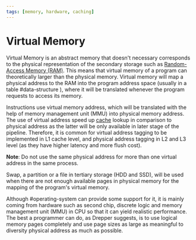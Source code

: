 ```yaml
---
tags: [memory, hardware, caching]
---
```


# Virtual Memory

Virtual Memory is an abstract memory that doesn't necessary corresponds to the
physical representation of the secondary storage such as [Random-Access Memory (RAM)](202403132022.md).
This means that virtual memory of a program can theoretically larger than the
physical memory. Virtual memory will map a physical address to the RAM into the
program address space (usually in a table #data-structure ), where it will be
translated whenever the program requests to access its memory.

Instructions use virtual memory address, which will be translated with the help
of memory management unit (MMU) into physical memory address. The use of virtual
address speed up [cache](202403191017.md) lookup in comparison to physical
address as the latter will be only available in later stage of the pipeline.
Therefore, it is common for virtual address tagging to be implemented in L1
cache level, and physical address tagging in L2 and L3 level (as they have
higher latency and more flush cost).

**Note**: Do not use the same physical address for more than one virtual address
in the same process.

Swap, a partition or a file in tertiary storage (HDD and SSD), will be used when
there are not enough available pages in physical memory for the mapping of the
program's virtual memory.

Although #operating-system can provide some support for it, it is mainly coming
from hardware such as second chip, discrete logic and memory management unit
(MMU) in CPU so that it can yield realistic performance. The best a programmer
can do, as Drepper suggests, is to use logical memory pages completely and use
page sizes as large as meaningful to diversity physical address as much as
possible.
